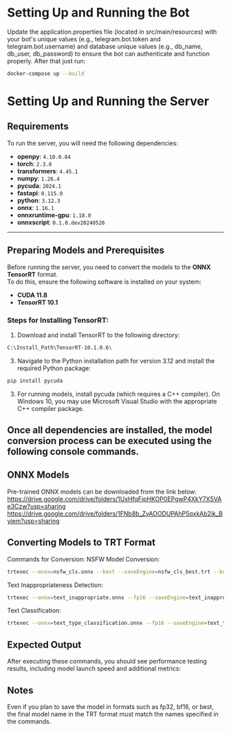 # Setting Up and Running the Bot
Update the application.properties file (located in src/main/resources) with your bot's unique values (e.g., telegram.bot.token and telegram.bot.username) and database unique values (e.g., db_name, db_user, db_password) to ensure the bot can authenticate and function properly.
After that just run:
```bash
docker-compose up --build
```
# Setting Up and Running the Server

## Requirements

To run the server, you will need the following dependencies:

- **openpy**: `4.10.0.84`  
- **torch**: `2.3.0`  
- **transformers**: `4.45.1`  
- **numpy**: `1.26.4`  
- **pycuda**: `2024.1`  
- **fastapi**: `0.115.0`  
- **python**: `3.12.3`  
- **onnx**: `1.16.1`  
- **onnxruntime-gpu**: `1.18.0`  
- **onnxscript**: `0.1.0.dev20240526`  

---

## Preparing Models and Prerequisites

Before running the server, you need to convert the models to the **ONNX TensorRT** format.  
To do this, ensure the following software is installed on your system:

- **CUDA 11.8**  
- **TensorRT 10.1**

### Steps for Installing TensorRT:

1. Download and install TensorRT to the following directory:

 ```bash
 C:\Install_Path\TensorRT-10.1.0.6\
 ```
   
3. Navigate to the Python installation path for version 3.12 and install the required Python package:

```bash
pip install pycuda
```

3. For running models, install pycuda (which requires a C++ compiler).
On Windows 10, you may use Microsoft Visual Studio with the appropriate C++ compiler package.

## Once all dependencies are installed, the model conversion process can be executed using the following console commands.

## ONNX Models
Pre-trained ONNX models can be downloaded from the link below:
https://drive.google.com/drive/folders/1UxHfqFipHKOP0EPgwP4XkY7X5VAe3Czw?usp=sharing
https://drive.google.com/drive/folders/1FNb8b_ZvAOODUPAhP5qxkAb2ik_Byiem?usp=sharing

## Converting Models to TRT Format
Commands for Conversion:
NSFW Model Conversion:
```bash
trtexec --onnx=nsfw_cls.onnx --best --saveEngine=nsfw_cls_best.trt --builderOptimizationLevel=5 --iterations=100 --warmUp=10000 --duration=10 --useCudaGraph
```
Text Inappropriateness Detection:
```bash
trtexec --onnx=text_inappropriate.onnx --fp16 --saveEngine=text_inappropriate_fp16.trt --builderOptimizationLevel=5 --iterations=100 --warmUp=10000 --duration=10 --useCudaGraph
```
Text Classification:
```bash
trtexec --onnx=text_type_classification.onnx --fp16 --saveEngine=text_type_classification_fp16.trt --builderOptimizationLevel=5 --iterations=100 --warmUp=10000 --duration=10 --useCudaGraph
```

## Expected Output
After executing these commands, you should see performance testing results, including model launch speed and additional metrics:


## Notes
Even if you plan to save the model in formats such as fp32, bf16, or best, the final model name in the TRT format must match the names specified in the commands.
